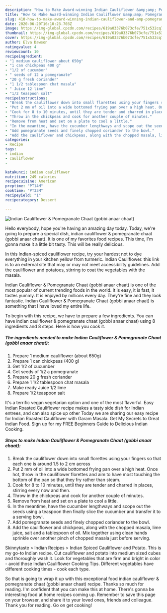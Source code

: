 ```yaml
---
description: "How to Make Award-winning Indian Cauliflower &amp;amp; Pomegranate Chaat (gobbi anaar chaat)"
title: "How to Make Award-winning Indian Cauliflower &amp;amp; Pomegranate Chaat (gobbi anaar chaat)"
slug: 410-how-to-make-award-winning-indian-cauliflower-and-amp-pomegranate-chaat-gobbi-anaar-chaat
date: 2020-06-20T16:10:23.703Z
image: https://img-global.cpcdn.com/recipes/619a03376b073cfe/751x532cq70/indian-cauliflower-pomegranate-chaat-gobbi-anaar-chaat-recipe-main-photo.jpg
thumbnail: https://img-global.cpcdn.com/recipes/619a03376b073cfe/751x532cq70/indian-cauliflower-pomegranate-chaat-gobbi-anaar-chaat-recipe-main-photo.jpg
cover: https://img-global.cpcdn.com/recipes/619a03376b073cfe/751x532cq70/indian-cauliflower-pomegranate-chaat-gobbi-anaar-chaat-recipe-main-photo.jpg
author: Elva Dawson
ratingvalue: 4
reviewcount: 10
recipeingredient:
- "1 medium cauliflower about 650g"
- "1 can chickpeas 400 g"
- "1/2 of cucumber"
- " seeds of 12 a pomegranate"
- "20 g fresh coriander"
- "1 1/2 tablespoon chat masala"
- " Juice 12 lime"
- "1/2 teaspoon salt"
recipeinstructions:
- "Break the cauliflower down into small florettes using your fingers so that each one is around 1.5 to 2 cm across"
- "Put 2 mm of oil into a wide bottomed frying pan over a high heat. Once hot, throw in the cauliflower florettes and aim to have most touching the bottom of the pan so that they fry rather than steam."
- "Cook for 8 to 10 minutes, until they are tender and charred in places, stirring every now and then."
- "Throw in the chickpeas and cook for another couple of minutes."
- "Remove from heat and set on a plate to cool a little."
- "In the meantime, have the cucumber lengthways and scope out the seeds using a teaspoon then finally slice the cucumber and transfer it to a serving bowl."
- "Add pomegranate seeds and finely chopped coriander to the bowl."
- "Add the cauliflower and chickpeas, along with the chopped masala, lime juice, salt and a tablespoon of oil. Mix together using clean hands sprinkle over another pinch of chopped masala just before serving."
categories:
- Recipe
tags:
- indian
- cauliflower
- 

katakunci: indian cauliflower  
nutrition: 249 calories
recipecuisine: American
preptime: "PT14M"
cooktime: "PT33M"
recipeyield: "1"
recipecategory: Dessert

---
```



![Indian Cauliflower &amp; Pomegranate Chaat (gobbi anaar chaat)](https://img-global.cpcdn.com/recipes/619a03376b073cfe/751x532cq70/indian-cauliflower-pomegranate-chaat-gobbi-anaar-chaat-recipe-main-photo.jpg)

Hello everybody, hope you're having an amazing day today. Today, we're going to prepare a special dish, indian cauliflower &amp; pomegranate chaat (gobbi anaar chaat). It is one of my favorites food recipes. This time, I'm gonna make it a little bit tasty. This will be really delicious.

In this Indian-spiced cauliflower recipe, try your hardest not to dye everything in your kitchen yellow from turmeric. Indian Cauliflower. this link is to an external site that may or may not meet accessibility guidelines. Add the cauliflower and potatoes, stirring to coat the vegetables with the masala.

Indian Cauliflower &amp; Pomegranate Chaat (gobbi anaar chaat) is one of the most popular of current trending foods in the world. It is easy, it is fast, it tastes yummy. It is enjoyed by millions every day. They're fine and they look fantastic. Indian Cauliflower &amp; Pomegranate Chaat (gobbi anaar chaat) is something that I have loved my entire life.


To begin with this recipe, we have to prepare a few ingredients. You can have indian cauliflower &amp; pomegranate chaat (gobbi anaar chaat) using 8 ingredients and 8 steps. Here is how you cook it.

<!--inarticleads1-->

##### The ingredients needed to make Indian Cauliflower &amp; Pomegranate Chaat (gobbi anaar chaat):

1. Prepare 1 medium cauliflower (about 650g)
1. Prepare 1 can chickpeas (400 g)
1. Get 1/2 of cucumber
1. Get  seeds of 1/2 a pomegranate
1. Prepare 20 g fresh coriander
1. Prepare 1 1/2 tablespoon chat masala
1. Make ready  Juice 1/2 lime
1. Prepare 1/2 teaspoon salt


It&#39;s a terrific vegan vegetarian option and one of the most flavorful. Easy Indian Roasted Cauliflower recipe makes a tasty side dish for Indian entrees, and can also spice up other Today we are sharing our easy recipe for Indian Roasted Cauliflower with Garam Masala. Get My Secrets to Great Indian Food. Sign up for my FREE Beginners Guide to Delicious Indian Cooking. 

<!--inarticleads2-->

##### Steps to make Indian Cauliflower &amp; Pomegranate Chaat (gobbi anaar chaat):

1. Break the cauliflower down into small florettes using your fingers so that each one is around 1.5 to 2 cm across
1. Put 2 mm of oil into a wide bottomed frying pan over a high heat. Once hot, throw in the cauliflower florettes and aim to have most touching the bottom of the pan so that they fry rather than steam.
1. Cook for 8 to 10 minutes, until they are tender and charred in places, stirring every now and then.
1. Throw in the chickpeas and cook for another couple of minutes.
1. Remove from heat and set on a plate to cool a little.
1. In the meantime, have the cucumber lengthways and scope out the seeds using a teaspoon then finally slice the cucumber and transfer it to a serving bowl.
1. Add pomegranate seeds and finely chopped coriander to the bowl.
1. Add the cauliflower and chickpeas, along with the chopped masala, lime juice, salt and a tablespoon of oil. Mix together using clean hands sprinkle over another pinch of chopped masala just before serving.


Skinnytaste &gt; Indian Recipes &gt; Indian Spiced Cauliflower and Potato. This is my go-to Indian recipe. Cut cauliflower and potato into medium sized cubes and thoroughly wash it. Look for vegetables that are firm and bright in color - avoid those Indian Cauliflower Cooking Tips. Different vegetables have different cooking times - cook each type. 

So that is going to wrap it up with this exceptional food indian cauliflower &amp; pomegranate chaat (gobbi anaar chaat) recipe. Thanks so much for reading. I'm confident that you can make this at home. There's gonna be interesting food at home recipes coming up. Remember to save this page on your browser, and share it to your loved ones, friends and colleague. Thank you for reading. Go on get cooking!
